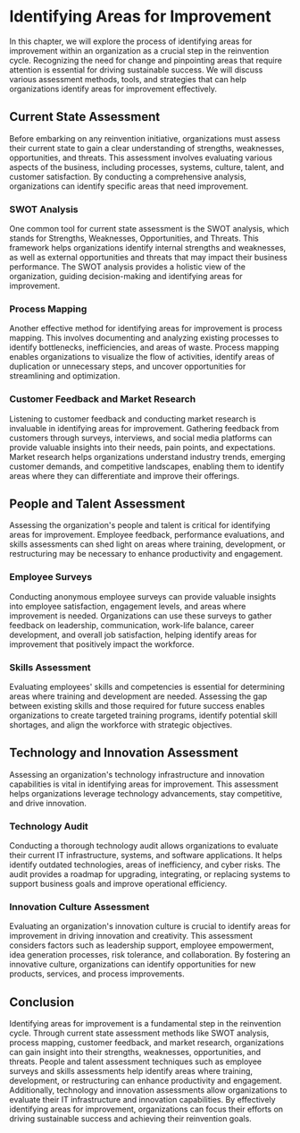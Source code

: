 Identifying Areas for Improvement
============================================

In this chapter, we will explore the process of identifying areas for improvement within an organization as a crucial step in the reinvention cycle. Recognizing the need for change and pinpointing areas that require attention is essential for driving sustainable success. We will discuss various assessment methods, tools, and strategies that can help organizations identify areas for improvement effectively.

Current State Assessment
------------------------

Before embarking on any reinvention initiative, organizations must assess their current state to gain a clear understanding of strengths, weaknesses, opportunities, and threats. This assessment involves evaluating various aspects of the business, including processes, systems, culture, talent, and customer satisfaction. By conducting a comprehensive analysis, organizations can identify specific areas that need improvement.

### SWOT Analysis

One common tool for current state assessment is the SWOT analysis, which stands for Strengths, Weaknesses, Opportunities, and Threats. This framework helps organizations identify internal strengths and weaknesses, as well as external opportunities and threats that may impact their business performance. The SWOT analysis provides a holistic view of the organization, guiding decision-making and identifying areas for improvement.

### Process Mapping

Another effective method for identifying areas for improvement is process mapping. This involves documenting and analyzing existing processes to identify bottlenecks, inefficiencies, and areas of waste. Process mapping enables organizations to visualize the flow of activities, identify areas of duplication or unnecessary steps, and uncover opportunities for streamlining and optimization.

### Customer Feedback and Market Research

Listening to customer feedback and conducting market research is invaluable in identifying areas for improvement. Gathering feedback from customers through surveys, interviews, and social media platforms can provide valuable insights into their needs, pain points, and expectations. Market research helps organizations understand industry trends, emerging customer demands, and competitive landscapes, enabling them to identify areas where they can differentiate and improve their offerings.

People and Talent Assessment
----------------------------

Assessing the organization's people and talent is critical for identifying areas for improvement. Employee feedback, performance evaluations, and skills assessments can shed light on areas where training, development, or restructuring may be necessary to enhance productivity and engagement.

### Employee Surveys

Conducting anonymous employee surveys can provide valuable insights into employee satisfaction, engagement levels, and areas where improvement is needed. Organizations can use these surveys to gather feedback on leadership, communication, work-life balance, career development, and overall job satisfaction, helping identify areas for improvement that positively impact the workforce.

### Skills Assessment

Evaluating employees' skills and competencies is essential for determining areas where training and development are needed. Assessing the gap between existing skills and those required for future success enables organizations to create targeted training programs, identify potential skill shortages, and align the workforce with strategic objectives.

Technology and Innovation Assessment
------------------------------------

Assessing an organization's technology infrastructure and innovation capabilities is vital in identifying areas for improvement. This assessment helps organizations leverage technology advancements, stay competitive, and drive innovation.

### Technology Audit

Conducting a thorough technology audit allows organizations to evaluate their current IT infrastructure, systems, and software applications. It helps identify outdated technologies, areas of inefficiency, and cyber risks. The audit provides a roadmap for upgrading, integrating, or replacing systems to support business goals and improve operational efficiency.

### Innovation Culture Assessment

Evaluating an organization's innovation culture is crucial to identify areas for improvement in driving innovation and creativity. This assessment considers factors such as leadership support, employee empowerment, idea generation processes, risk tolerance, and collaboration. By fostering an innovative culture, organizations can identify opportunities for new products, services, and process improvements.

Conclusion
----------

Identifying areas for improvement is a fundamental step in the reinvention cycle. Through current state assessment methods like SWOT analysis, process mapping, customer feedback, and market research, organizations can gain insight into their strengths, weaknesses, opportunities, and threats. People and talent assessment techniques such as employee surveys and skills assessments help identify areas where training, development, or restructuring can enhance productivity and engagement. Additionally, technology and innovation assessments allow organizations to evaluate their IT infrastructure and innovation capabilities. By effectively identifying areas for improvement, organizations can focus their efforts on driving sustainable success and achieving their reinvention goals.
